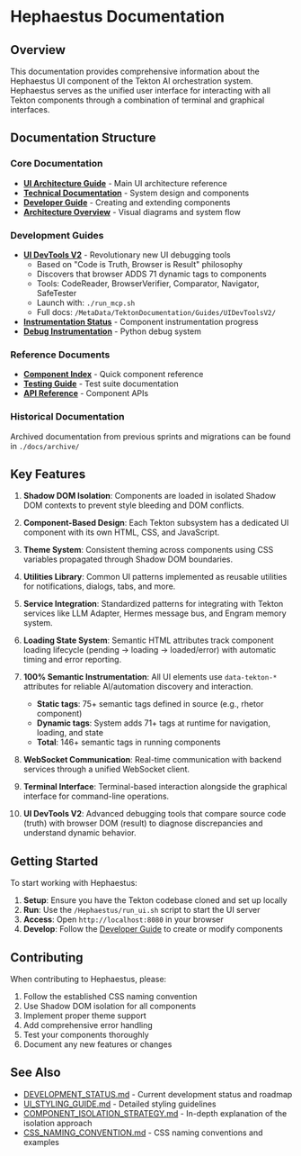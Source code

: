 # Hephaestus Documentation

## Overview

This documentation provides comprehensive information about the Hephaestus UI component of the Tekton AI orchestration system. Hephaestus serves as the unified user interface for interacting with all Tekton components through a combination of terminal and graphical interfaces.

## Documentation Structure

### Core Documentation

- **[UI Architecture Guide](./ui/README.md)** - Main UI architecture reference
- **[Technical Documentation](./technical_documentation.md)** - System design and components
- **[Developer Guide](./developer_guide.md)** - Creating and extending components
- **[Architecture Overview](./architecture.md)** - Visual diagrams and system flow

### Development Guides

- **[UI DevTools V2](./ui_dev_tools/)** - Revolutionary new UI debugging tools
  - Based on "Code is Truth, Browser is Result" philosophy
  - Discovers that browser ADDS 71 dynamic tags to components
  - Tools: CodeReader, BrowserVerifier, Comparator, Navigator, SafeTester
  - Launch with: `./run_mcp.sh`
  - Full docs: `/MetaData/TektonDocumentation/Guides/UIDevToolsV2/`
- **[Instrumentation Status](./docs/INSTRUMENTATION_STATUS.md)** - Component instrumentation progress
- **[Debug Instrumentation](./ui/server/README_DEBUG.md)** - Python debug system

### Reference Documents

- **[Component Index](./docs/INSTRUMENTATION_INDEX.md)** - Quick component reference
- **[Testing Guide](./tests/README.md)** - Test suite documentation
- **[API Reference](./docs/api_reference.md)** - Component APIs

### Historical Documentation

Archived documentation from previous sprints and migrations can be found in `./docs/archive/`

## Key Features

1. **Shadow DOM Isolation**: Components are loaded in isolated Shadow DOM contexts to prevent style bleeding and DOM conflicts.

2. **Component-Based Design**: Each Tekton subsystem has a dedicated UI component with its own HTML, CSS, and JavaScript.

3. **Theme System**: Consistent theming across components using CSS variables propagated through Shadow DOM boundaries.

4. **Utilities Library**: Common UI patterns implemented as reusable utilities for notifications, dialogs, tabs, and more.

5. **Service Integration**: Standardized patterns for integrating with Tekton services like LLM Adapter, Hermes message bus, and Engram memory system.

6. **Loading State System**: Semantic HTML attributes track component loading lifecycle (pending → loading → loaded/error) with automatic timing and error reporting.

7. **100% Semantic Instrumentation**: All UI elements use `data-tekton-*` attributes for reliable AI/automation discovery and interaction.
   - **Static tags**: 75+ semantic tags defined in source (e.g., rhetor component)
   - **Dynamic tags**: System adds 71+ tags at runtime for navigation, loading, and state
   - **Total**: 146+ semantic tags in running components

8. **WebSocket Communication**: Real-time communication with backend services through a unified WebSocket client.

9. **Terminal Interface**: Terminal-based interaction alongside the graphical interface for command-line operations.

10. **UI DevTools V2**: Advanced debugging tools that compare source code (truth) with browser DOM (result) to diagnose discrepancies and understand dynamic behavior.

## Getting Started

To start working with Hephaestus:

1. **Setup**: Ensure you have the Tekton codebase cloned and set up locally
2. **Run**: Use the `/Hephaestus/run_ui.sh` script to start the UI server
3. **Access**: Open `http://localhost:8080` in your browser
4. **Develop**: Follow the [Developer Guide](./developer_guide.md) to create or modify components

## Contributing

When contributing to Hephaestus, please:

1. Follow the established CSS naming convention
2. Use Shadow DOM isolation for all components
3. Implement proper theme support
4. Add comprehensive error handling
5. Test your components thoroughly
6. Document any new features or changes

## See Also

- [DEVELOPMENT_STATUS.md](../DEVELOPMENT_STATUS.md) - Current development status and roadmap
- [UI_STYLING_GUIDE.md](../UI_STYLING_GUIDE.md) - Detailed styling guidelines
- [COMPONENT_ISOLATION_STRATEGY.md](../COMPONENT_ISOLATION_STRATEGY.md) - In-depth explanation of the isolation approach
- [CSS_NAMING_CONVENTION.md](../CSS_NAMING_CONVENTION.md) - CSS naming conventions and examples